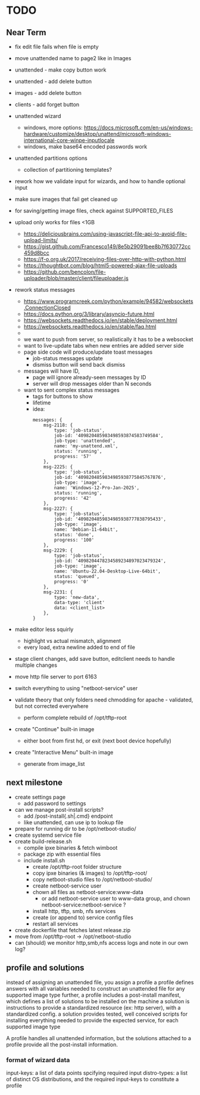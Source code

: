 # TODO

## Near Term

* fix edit file fails when file is empty

* move unattended name to page2 like in Images

* unattended - make copy button work
* unattended - add delete button
* images - add delete button
* clients - add forget button

* unattended wizard
	- windows, more options: https://docs.microsoft.com/en-us/windows-hardware/customize/desktop/unattend/microsoft-windows-international-core-winpe-inputlocale
	- windows, make base64 encoded passwords work

* unattended partitions options
	- collection of partitioning templates?

* rework how we validate input for wizards, and how to handle optional input
* make sure images that fail get cleaned up

* for saving/getting image files, check against SUPPORTED_FILES

* upload only works for files <1GB
	- https://deliciousbrains.com/using-javascript-file-api-to-avoid-file-upload-limits/
	- https://gist.github.com/Francesco149/8e5b29091bee8b7f630772cc459d8bcc
	- https://f-o.org.uk/2017/receiving-files-over-http-with-python.html
	- https://thoughtbot.com/blog/html5-powered-ajax-file-uploads
	- https://github.com/bencolon/file-uploader/blob/master/client/fileuploader.js

* rework status messages
	- https://www.programcreek.com/python/example/94582/websockets.ConnectionClosed
	- https://docs.python.org/3/library/asyncio-future.html
	- https://websockets.readthedocs.io/en/stable/deployment.html
	- https://websockets.readthedocs.io/en/stable/faq.html
	- 
	- we want to push from server, so realistically it has to be a websocket
	- want to live-update tabs when new entries are added server side
	- page side code will produce/update toast messages
		- job-status messages update
		- dismiss button will send back dismiss <msg-id>
	- messages will have ID, 
		- page will ignore already-seen messages by ID
		- server will drop messages older than N seconds
	- want to sent complex status messages
		- tags for buttons to show
		- lifetime
		- idea:
			```
			messages: {
				msg-2118: {
					type: 'job-status',
					job-id: '409820485983498593874583749584',
					job-type: 'unattended',
					name: 'my-unattend.xml',
					status: 'running',
					progress: '57'
				},
				msg-2225: {
					type: 'job-status',
					job-id: '4098204859834985938775845767876',
					job-type: 'image',
					name: 'Windows-12-Pro-Jan-2025',
					status: 'running',
					progress: '42'
				},
				msg-2227: {
					type: 'job-status',
					job-id: '4098204859834985938777838795433',
					job-type: 'image',
					name: 'Debian-11-64bit',
					status: 'done',
					progress: '100'
				},
				msg-2229: {
					type: 'job-status',
					job-id: '4098204478234589234897023479324',
					job-type: 'image',
					name: 'Ubuntu-22.04-Desktop-Live-64bit',
					status: 'queued',
					progress: '0'
				},
				msg-2231: {
					type: 'new-data',
					data-type: 'client'
					data: <client_list>
				},
			}
			```

* make editor less squirly
	- highlight vs actual mismatch, alignment
	- every load, extra newline added to end of file

* stage client changes, add save button, editclient needs to handle multiple changes
* move http file server to port 6163
* switch everything to using "netboot-service" user
* validate theory that only folders need chmodding for apache - validated, but not corrected everywhere
	- perform complete rebuild of /opt/tftp-root

* create "Continue" built-in image
	- either boot from first hd, or exit (next boot device hopefully)
* create "Interactive Menu" built-in image
	- generate from image_list



## next milestone

* create settings page
	- add password to settings
* can we manage post-install scripts?
	- add /post-install{.sh|.cmd} endpoint
	- like unattended, can use ip to lookup file
* prepare for running dir to be /opt/netboot-studio/
* create systemd service file
* create build-release.sh
	- compile ipxe binaries & fetch wimboot
	- package zip with essential files
	- include install.sh
		- create /opt/tftp-root folder structure
		- copy ipxe binaries (& images) to /opt/tftp-root/
		- copy netboot-studio files to /opt/netboot-studio/
		- create netboot-service user
		- chown all files as netboot-service:www-data
			- or add netboot-service user to www-data group, and chown netboot-service:netboot-service ?
		- install http, tftp, smb, nfs services
		- create (or append to) service config files
		- restart all services
* create dockerfile that fetches latest release.zip
* move from /opt/tftp-root -> /opt/netboot-studio
* can (should) we monitor http,smb,nfs access logs and note in our own log?


## profile and solutions

instead of assigning an unattended file, you assign a profile
a profile defines answers with all variables needed to construct an unattended file for any supported image type
further, a profile includes a post-install manifest, which defines a list of solutions to be installed on the machine
a solution is instructions to provide a standardized resource (ex: http server), with a standardized config. a solution provides tested, well conceived scripts for installing everything needed to provide the expected service, for each supported image type

A profile handles all unattended information, but the solutions attached to a profile provide all the post-install information. 

### format of wizard data

input-keys: a list of data points spcifying required input
distro-types: a list of distinct OS distributions, and the required input-keys to constitute a profile

